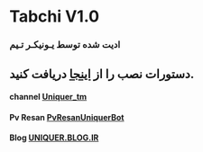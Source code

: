 # Tabchi V1.0
### ادیت شده توسط یـونیکـر تـیم

## دستورات نصب را از [اینجا](http://uniquer.blog.ir/post/3/%D8%B3%D9%88%D8%B1%D8%B3-%D8%B1%D8%A8%D8%A7%D8%AA-%D8%AA%D8%A8%DA%86%DB%8C-%D8%A8%D8%AF%D9%88%D9%86-%D8%AF%DB%8C%D9%84%DB%8C%D8%AA-%D8%A8%D9%87-%D9%87%D9%85%D8%B1%D8%A7%D9%87-%D8%A2%D9%85%D9%88%D8%B2%D8%B4-%D9%86%D8%B5%D8%A8) دریافت کنید.
#### channel      [Uniquer_tm](https://telegram.me/Uniquer_tm)
#### Pv Resan     [PvResanUniquerBot](https://telegram.me/PvResanUniquerBot)
#### Blog         [UNIQUER.BLOG.IR](https://UNIQUER.BLOG.IR) 

